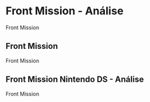 ---
---

# Front Mission - Análise

Front Mission

## Front Mission

Front Mission

## Front Mission Nintendo DS - Análise

Front Mission
